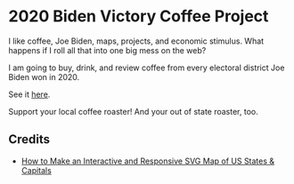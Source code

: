 # 2020 Biden Victory Coffee Project

I like coffee, Joe Biden, maps, projects, and economic stimulus. What happens if I roll all that into one big mess on the web?  

I am going to buy, drink, and review coffee from every electoral district Joe Biden won in 2020.  

See it [here](https://mikepartelow.com/victorycoffee).  

Support your local coffee roaster! And your out of state roaster, too.

## Credits
- [How to Make an Interactive and Responsive SVG Map of US States & Capitals](https://websitebeaver.com/how-to-make-an-interactive-and-responsive-svg-map-of-us-states-capitals)

